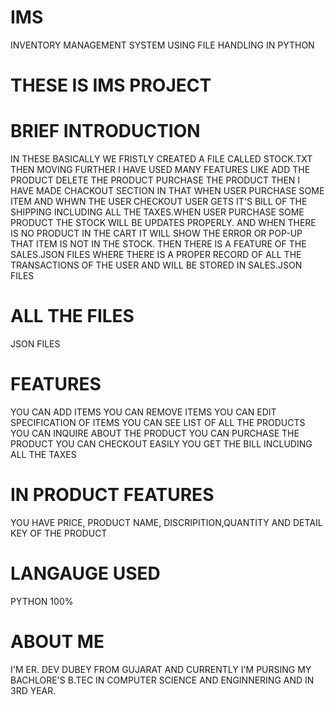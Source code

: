 # IMS
INVENTORY MANAGEMENT SYSTEM USING FILE HANDLING IN PYTHON
# THESE IS IMS PROJECT
# BRIEF INTRODUCTION 
IN THESE BASICALLY WE FRISTLY CREATED A FILE CALLED STOCK.TXT THEN MOVING FURTHER I HAVE USED MANY FEATURES LIKE ADD THE PRODUCT DELETE THE PRODUCT PURCHASE THE PRODUCT THEN I HAVE MADE CHACKOUT SECTION IN THAT WHEN USER PURCHASE SOME ITEM AND WHWN THE USER CHECKOUT USER GETS IT'S BILL OF THE SHIPPING INCLUDING ALL THE TAXES.WHEN USER PURCHASE SOME PRODUCT THE STOCK WILL BE UPDATES PROPERLY. AND WHEN THERE IS NO PRODUCT IN THE CART IT WILL SHOW THE ERROR OR POP-UP THAT ITEM IS NOT IN THE STOCK. THEN THERE IS A FEATURE OF THE SALES.JSON FILES WHERE THERE IS A PROPER RECORD OF ALL THE TRANSACTIONS OF THE USER AND WILL BE STORED IN SALES.JSON FILES

# ALL THE FILES
JSON FILES
# FEATURES
YOU CAN ADD ITEMS
YOU CAN REMOVE ITEMS
YOU CAN EDIT SPECIFICATION OF ITEMS
YOU CAN SEE LIST OF ALL THE PRODUCTS
YOU CAN INQUIRE ABOUT THE PRODUCT
YOU CAN PURCHASE THE PRODUCT
YOU CAN CHECKOUT EASILY
YOU GET THE BILL INCLUDING ALL THE TAXES

# IN PRODUCT FEATURES
YOU HAVE PRICE, PRODUCT NAME, DISCRIPITION,QUANTITY AND DETAIL KEY OF THE PRODUCT
# LANGAUGE USED
PYTHON 100%

# ABOUT ME
I'M ER. DEV DUBEY FROM GUJARAT AND CURRENTLY I'M PURSING MY BACHLORE'S B.TEC IN COMPUTER SCIENCE AND ENGINNERING AND IN 3RD YEAR.

